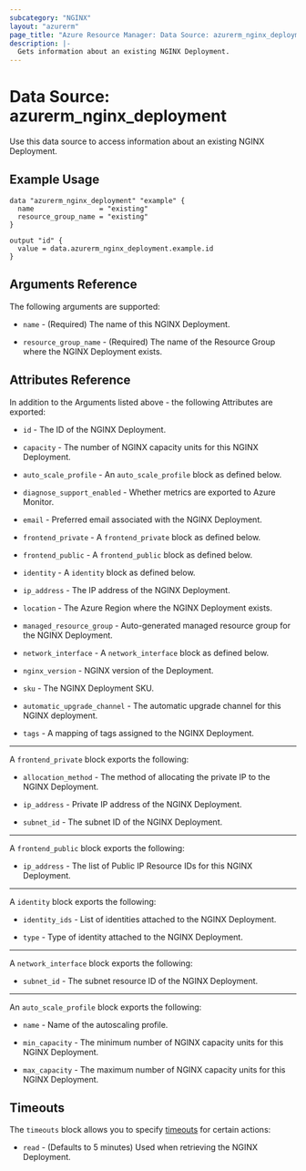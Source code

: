 ```yaml
---
subcategory: "NGINX"
layout: "azurerm"
page_title: "Azure Resource Manager: Data Source: azurerm_nginx_deployment"
description: |-
  Gets information about an existing NGINX Deployment.
---
```


# Data Source: azurerm_nginx_deployment

Use this data source to access information about an existing NGINX Deployment.

## Example Usage

```hcl
data "azurerm_nginx_deployment" "example" {
  name                = "existing"
  resource_group_name = "existing"
}

output "id" {
  value = data.azurerm_nginx_deployment.example.id
}
```

## Arguments Reference

The following arguments are supported:

* `name` - (Required) The name of this NGINX Deployment.

* `resource_group_name` - (Required) The name of the Resource Group where the NGINX Deployment exists.

## Attributes Reference

In addition to the Arguments listed above - the following Attributes are exported:

* `id` - The ID of the NGINX Deployment.

* `capacity` - The number of NGINX capacity units for this NGINX Deployment.

* `auto_scale_profile` - An `auto_scale_profile` block as defined below.

* `diagnose_support_enabled` - Whether metrics are exported to Azure Monitor.

* `email` - Preferred email associated with the NGINX Deployment.

* `frontend_private` - A `frontend_private` block as defined below.

* `frontend_public` - A `frontend_public` block as defined below.

* `identity` - A `identity` block as defined below.

* `ip_address` - The IP address of the NGINX Deployment.

* `location` - The Azure Region where the NGINX Deployment exists.

* `managed_resource_group` - Auto-generated managed resource group for the NGINX Deployment.

* `network_interface` - A `network_interface` block as defined below.

* `nginx_version` - NGINX version of the Deployment.

* `sku` - The NGINX Deployment SKU.

* `automatic_upgrade_channel` - The automatic upgrade channel for this NGINX deployment.

* `tags` - A mapping of tags assigned to the NGINX Deployment.

---

A `frontend_private` block exports the following:

* `allocation_method` - The method of allocating the private IP to the NGINX Deployment.

* `ip_address` - Private IP address of the NGINX Deployment.

* `subnet_id` - The subnet ID of the NGINX Deployment.

---

A `frontend_public` block exports the following:

* `ip_address` - The list of Public IP Resource IDs for this NGINX Deployment.

---

A `identity` block exports the following:

* `identity_ids` - List of identities attached to the NGINX Deployment.

* `type` - Type of identity attached to the NGINX Deployment.

---

A `network_interface` block exports the following:

* `subnet_id` - The subnet resource ID of the NGINX Deployment.

---

An `auto_scale_profile` block exports the following:

* `name` - Name of the autoscaling profile.

* `min_capacity` - The minimum number of NGINX capacity units for this NGINX Deployment.

* `max_capacity` - The maximum number of NGINX capacity units for this NGINX Deployment.

## Timeouts

The `timeouts` block allows you to specify [timeouts](https://www.terraform.io/language/resources/syntax#operation-timeouts) for certain actions:

* `read` - (Defaults to 5 minutes) Used when retrieving the NGINX Deployment.
